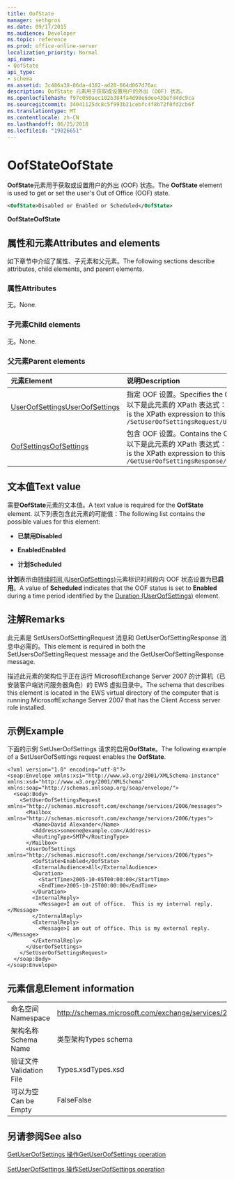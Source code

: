 ```yaml
---
title: OofState
manager: sethgros
ms.date: 09/17/2015
ms.audience: Developer
ms.topic: reference
ms.prod: office-online-server
localization_priority: Normal
api_name:
- OofState
api_type:
- schema
ms.assetid: 3c486a38-06da-4382-ad20-664d067d76ac
description: OofState 元素用于获取或设置用户的外出 (OOF) 状态。
ms.openlocfilehash: f97c050aec102b384fa4d98e6dee43befd4dc9ca
ms.sourcegitcommit: 34041125dc8c5f993b21cebfc4f8b72f0fd2cb6f
ms.translationtype: MT
ms.contentlocale: zh-CN
ms.lasthandoff: 06/25/2018
ms.locfileid: "19826651"
---
```

# <a name="oofstate"></a><span data-ttu-id="6d563-103">OofState</span><span class="sxs-lookup"><span data-stu-id="6d563-103">OofState</span></span>

<span data-ttu-id="6d563-104">**OofState**元素用于获取或设置用户的外出 (OOF) 状态。</span><span class="sxs-lookup"><span data-stu-id="6d563-104">The **OofState** element is used to get or set the user's Out of Office (OOF) state.</span></span> 
  
```xml
<OofState>Disabled or Enabled or Scheduled</OofState>
```

 <span data-ttu-id="6d563-105">**OofState**</span><span class="sxs-lookup"><span data-stu-id="6d563-105">**OofState**</span></span>
## <a name="attributes-and-elements"></a><span data-ttu-id="6d563-106">属性和元素</span><span class="sxs-lookup"><span data-stu-id="6d563-106">Attributes and elements</span></span>

<span data-ttu-id="6d563-107">如下章节中介绍了属性、子元素和父元素。</span><span class="sxs-lookup"><span data-stu-id="6d563-107">The following sections describe attributes, child elements, and parent elements.</span></span>
  
### <a name="attributes"></a><span data-ttu-id="6d563-108">属性</span><span class="sxs-lookup"><span data-stu-id="6d563-108">Attributes</span></span>

<span data-ttu-id="6d563-109">无。</span><span class="sxs-lookup"><span data-stu-id="6d563-109">None.</span></span>
  
### <a name="child-elements"></a><span data-ttu-id="6d563-110">子元素</span><span class="sxs-lookup"><span data-stu-id="6d563-110">Child elements</span></span>

<span data-ttu-id="6d563-111">无。</span><span class="sxs-lookup"><span data-stu-id="6d563-111">None.</span></span>
  
### <a name="parent-elements"></a><span data-ttu-id="6d563-112">父元素</span><span class="sxs-lookup"><span data-stu-id="6d563-112">Parent elements</span></span>

|<span data-ttu-id="6d563-113">**元素**</span><span class="sxs-lookup"><span data-stu-id="6d563-113">**Element**</span></span>|<span data-ttu-id="6d563-114">**说明**</span><span class="sxs-lookup"><span data-stu-id="6d563-114">**Description**</span></span>|
|:-----|:-----|
|[<span data-ttu-id="6d563-115">UserOofSettings</span><span class="sxs-lookup"><span data-stu-id="6d563-115">UserOofSettings</span></span>](useroofsettings.md) <br/> |<span data-ttu-id="6d563-116">指定 OOF 设置。</span><span class="sxs-lookup"><span data-stu-id="6d563-116">Specifies the OOF settings.</span></span>  <br/> <span data-ttu-id="6d563-117">以下是此元素的 XPath 表达式：</span><span class="sxs-lookup"><span data-stu-id="6d563-117">The following is the XPath expression to this element:</span></span>  <br/>  `/SetUserOofSettingsRequest/UserOofSettings` <br/> |
|[<span data-ttu-id="6d563-118">OofSettings</span><span class="sxs-lookup"><span data-stu-id="6d563-118">OofSettings</span></span>](oofsettings.md) <br/> |<span data-ttu-id="6d563-119">包含 OOF 设置。</span><span class="sxs-lookup"><span data-stu-id="6d563-119">Contains the OOF settings.</span></span>  <br/> <span data-ttu-id="6d563-120">以下是此元素的 XPath 表达式：</span><span class="sxs-lookup"><span data-stu-id="6d563-120">The following is the XPath expression to this element:</span></span>  <br/>  `/GetUserOofSettingsResponse/OofSettings` <br/> |
   
## <a name="text-value"></a><span data-ttu-id="6d563-121">文本值</span><span class="sxs-lookup"><span data-stu-id="6d563-121">Text value</span></span>

<span data-ttu-id="6d563-122">需要**OofState**元素的文本值。</span><span class="sxs-lookup"><span data-stu-id="6d563-122">A text value is required for the **OofState** element.</span></span> <span data-ttu-id="6d563-123">以下列表包含此元素的可能值：</span><span class="sxs-lookup"><span data-stu-id="6d563-123">The following list contains the possible values for this element:</span></span> 
  
- <span data-ttu-id="6d563-124">**已禁用**</span><span class="sxs-lookup"><span data-stu-id="6d563-124">**Disabled**</span></span>
    
- <span data-ttu-id="6d563-125">**Enabled**</span><span class="sxs-lookup"><span data-stu-id="6d563-125">**Enabled**</span></span>
    
- <span data-ttu-id="6d563-126">**计划**</span><span class="sxs-lookup"><span data-stu-id="6d563-126">**Scheduled**</span></span>
    
<span data-ttu-id="6d563-127">**计划**表示由[持续时间 (UserOofSettings)](duration-useroofsettings.md)元素标识时间段内 OOF 状态设置为**已启用**。</span><span class="sxs-lookup"><span data-stu-id="6d563-127">A value of **Scheduled** indicates that the OOF status is set to **Enabled** during a time period identified by the [Duration (UserOofSettings)](duration-useroofsettings.md) element.</span></span> 
  
## <a name="remarks"></a><span data-ttu-id="6d563-128">注解</span><span class="sxs-lookup"><span data-stu-id="6d563-128">Remarks</span></span>

<span data-ttu-id="6d563-129">此元素是 SetUsersOofSettingRequest 消息和 GetUserOofSettingResponse 消息中必需的。</span><span class="sxs-lookup"><span data-stu-id="6d563-129">This element is required in both the SetUsersOofSettingRequest message and the GetUserOofSettingResponse message.</span></span>
  
<span data-ttu-id="6d563-130">描述此元素的架构位于正在运行 MicrosoftExchange Server 2007 的计算机（已安装客户端访问服务器角色）的 EWS 虚拟目录中。</span><span class="sxs-lookup"><span data-stu-id="6d563-130">The schema that describes this element is located in the EWS virtual directory of the computer that is running MicrosoftExchange Server 2007 that has the Client Access server role installed.</span></span>
  
## <a name="example"></a><span data-ttu-id="6d563-131">示例</span><span class="sxs-lookup"><span data-stu-id="6d563-131">Example</span></span>

<span data-ttu-id="6d563-132">下面的示例 SetUserOofSettings 请求的启用**OofState**。</span><span class="sxs-lookup"><span data-stu-id="6d563-132">The following example of a SetUserOofSettings request enables the **OofState**.</span></span>
  
```
<?xml version="1.0" encoding="utf-8"?>
<soap:Envelope xmlns:xsi="http://www.w3.org/2001/XMLSchema-instance" xmlns:xsd="http://www.w3.org/2001/XMLSchema" xmlns:soap="http://schemas.xmlsoap.org/soap/envelope/">
  <soap:Body>
    <SetUserOofSettingsRequest xmlns="http://schemas.microsoft.com/exchange/services/2006/messages">
      <Mailbox xmlns="http://schemas.microsoft.com/exchange/services/2006/types">
        <Name>David Alexander</Name>
        <Address>someone@example.com</Address>
        <RoutingType>SMTP</RoutingType>
      </Mailbox>
      <UserOofSettings xmlns="http://schemas.microsoft.com/exchange/services/2006/types">
        <OofState>Enabled</OofState>
        <ExternalAudience>All</ExternalAudience>
        <Duration>
          <StartTime>2005-10-05T00:00:00</StartTime>
          <EndTime>2005-10-25T00:00:00</EndTime>
        </Duration>
        <InternalReply>
          <Message>I am out of office.  This is my internal reply.</Message>
        </InternalReply>
        <ExternalReply>
          <Message>I am out of office. This is my external reply.</Message>
        </ExternalReply>
      </UserOofSettings>
    </SetUserOofSettingsRequest>
  </soap:Body>
</soap:Envelope>
```

## <a name="element-information"></a><span data-ttu-id="6d563-133">元素信息</span><span class="sxs-lookup"><span data-stu-id="6d563-133">Element information</span></span>

|||
|:-----|:-----|
|<span data-ttu-id="6d563-134">命名空间</span><span class="sxs-lookup"><span data-stu-id="6d563-134">Namespace</span></span>  <br/> |http://schemas.microsoft.com/exchange/services/2006/types  <br/> |
|<span data-ttu-id="6d563-135">架构名称</span><span class="sxs-lookup"><span data-stu-id="6d563-135">Schema Name</span></span>  <br/> |<span data-ttu-id="6d563-136">类型架构</span><span class="sxs-lookup"><span data-stu-id="6d563-136">Types schema</span></span>  <br/> |
|<span data-ttu-id="6d563-137">验证文件</span><span class="sxs-lookup"><span data-stu-id="6d563-137">Validation File</span></span>  <br/> |<span data-ttu-id="6d563-138">Types.xsd</span><span class="sxs-lookup"><span data-stu-id="6d563-138">Types.xsd</span></span>  <br/> |
|<span data-ttu-id="6d563-139">可以为空</span><span class="sxs-lookup"><span data-stu-id="6d563-139">Can be Empty</span></span>  <br/> |<span data-ttu-id="6d563-140">False</span><span class="sxs-lookup"><span data-stu-id="6d563-140">False</span></span>  <br/> |
   
## <a name="see-also"></a><span data-ttu-id="6d563-141">另请参阅</span><span class="sxs-lookup"><span data-stu-id="6d563-141">See also</span></span>



[<span data-ttu-id="6d563-142">GetUserOofSettings 操作</span><span class="sxs-lookup"><span data-stu-id="6d563-142">GetUserOofSettings operation</span></span>](getuseroofsettings-operation.md)
  
[<span data-ttu-id="6d563-143">SetUserOofSettings 操作</span><span class="sxs-lookup"><span data-stu-id="6d563-143">SetUserOofSettings operation</span></span>](setuseroofsettings-operation.md)


